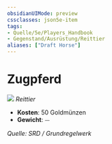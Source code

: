 ```yaml
---
obsidianUIMode: preview
cssclasses: json5e-item
tags:
- Quelle/5e/Players_Handbook
- Gegenstand/Ausrüstung/Reittier
aliases: ["Draft Horse"]
---
```

# Zugpferd
![](../../../99%20-%20Setup/Files/Bildersammlung/Symbolik/Gegenstände.webp#token)
*Reittier*  

- **Kosten**: 50 Goldmünzen
- **Gewicht**: ⏤

*Quelle: SRD / Grundregelwerk*